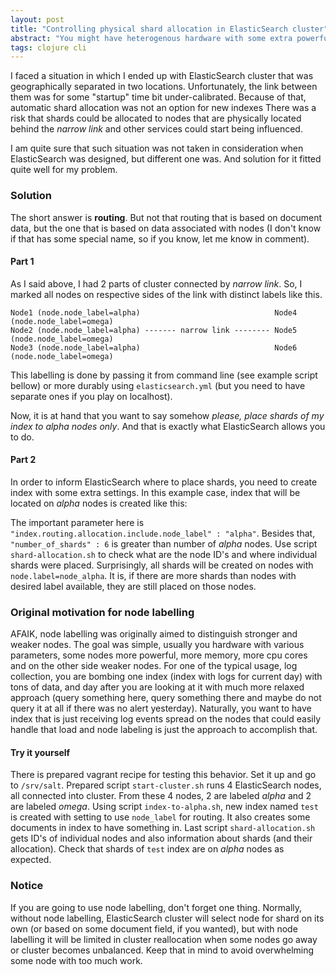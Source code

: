 ```yaml
---
layout: post
title: "Controlling physical shard allocation in ElasticSearch cluster"
abstract: "You might have heterogenous hardware with some extra powerful pieces, or you might have some network limitations that does not allow you to alocate shards automatically. Whatever reason, maybe you just want to control where shards are, this is one way I know about how to accomplish this."
tags: clojure cli
---
```


I faced a situation in which I ended up with ElasticSearch cluster that was geographically separated in two locations.
Unfortunately, the link between them was for some "startup" time bit under-calibrated. Because of that, automatic shard
allocation was not an option for new indexes There was a risk that shards could be allocated to nodes that are
physically located behind the _narrow link_ and other services could start being influenced.

I am quite sure that such situation was not taken in consideration when ElasticSearch was designed, but different one
was. And solution for it fitted quite well for my problem.

### Solution

The short answer is **routing**. But not that routing that is based on document data, but the one that is based on data
associated with nodes (I don't know if that has some special name, so if you know, let me know in comment).

#### Part 1

As I said above, I had 2 parts of cluster connected by _narrow link_. So, I marked all nodes on respective sides of the
link with distinct labels like this.

~~~
Node1 (node.node_label=alpha)                              Node4 (node.node_label=omega)
Node2 (node.node_label=alpha) ------- narrow link -------- Node5 (node.node_label=omega)
Node3 (node.node_label=alpha)                              Node6 (node.node_label=omega)
~~~

This labelling is done by passing it from command line (see example script bellow) or more durably using
`elasticsearch.yml` (but you need to have separate ones if you play on localhost).

Now, it is at hand that you want to say somehow _please, place shards of my index to alpha nodes only_. And that is
exactly what ElasticSearch allows you to do.

#### Part 2

In order to inform ElasticSearch where to place shards, you need to create index with some extra settings. In this
example case, index that will be located on _alpha_ nodes is created like this:

<script src="https://gist.github.com/martinhynar/d64609639a4b2e858a1f#file-index-to-alpha-sh"></script>

The important parameter here is `"index.routing.allocation.include.node_label" : "alpha"`. Besides that,
`"number_of_shards" : 6` is greater than number of _alpha_ nodes. Use script `shard-allocation.sh` to check what are the
node ID's and where individual shards were placed.
Surprisingly, all shards will be created on nodes with `node.label=node_alpha`. It is, if there are more shards than
nodes with desired label available, they are still placed on those nodes.

### Original motivation for node labelling

AFAIK, node labelling was originally aimed to distinguish stronger and weaker nodes. The goal was simple, usually you
hardware with various parameters, some nodes more powerful, more memory, more cpu cores and on the other side weaker
nodes. For one of the typical usage, log collection, you are bombing one index (index with logs for current day) with
tons of data, and day after you are looking at it with much more relaxed approach (query something here, query something
there and maybe do not query it at all if there was no alert yesterday). Naturally, you want to have index that is just
receiving log events spread on the nodes that could easily handle that load and node labeling is just the approach to
accomplish that.

#### Try it yourself

There is prepared vagrant recipe for testing this behavior. Set it up and go to `/srv/salt`. Prepared script
`start-cluster.sh` runs 4 ElasticSearch nodes, all connected into cluster. From these 4 nodes, 2 are labeled _alpha_ and
2 are labeled _omega_. Using script `index-to-alpha.sh`, new index named `test` is created with setting to use
`node_label` for routing. It also creates some documents in index to have something in. Last script `shard-allocation.sh`
gets ID's of individual nodes and also information about shards (and their allocation). Check that shards of `test`
index are on _alpha_ nodes as expected.

### Notice

If you are going to use node labelling, don't forget one thing. Normally, without node labelling, ElasticSearch cluster
will select node for shard on its own (or based on some document field, if you wanted), but with node labelling it will
be limited in cluster reallocation when some nodes go away or cluster becomes unbalanced. Keep that in mind to avoid
overwhelming some node with too much work.